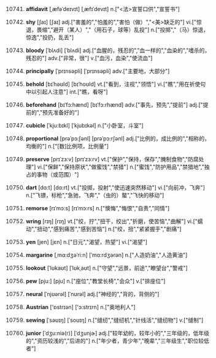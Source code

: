 10741. **affidavit**
[ˌæfəˈdeɪvɪt]  [ˌæfɪˈdevɪt]
n.["<法>宣誓口供","宣誓书"]  

10742. **shy**
[ʃaɪ]  [ʃaɪ]
adj.["害羞的","怕羞的","害怕（做）","<美>缺乏的"]  vi.["惊退，畏缩","避开（某人）","（用石子，球等）乱投"]  n.["投掷","（马）惊退，惊逸","投扔，乱丢"]  

10743. **bloody**
[ˈblʌdi]  [ˈblʌdi]
adj.["血腥的，残忍的","血一样的","血染的","嗜杀的，残忍的"]  adv.["非常，很"]  v.["血污，血染","使流血"]  

10744. **principally**
[ˈprɪnsəpli]  [ˈprɪnsəpli]
adv.["主要地，大部分"]  

10745. **behold**
[bɪˈhəʊld]  [bɪˈhoʊld]
vt.["看到，注视","领悟"]  vi.["瞧","用在祈使句中以引起人注意"]  int.["瞧，看呀"]  

10746. **beforehand**
[bɪˈfɔ:hænd]  [bɪˈfɔ:rhænd]
adv.["事先，预先","提前"]  adj.["提前的","预先准备好的"]  

10747. **cubicle**
[ˈkju:bɪkl]  [ˈkjubɪkəl]
n.["小卧室，斗室"]  

10748. **proportional**
[prəˈpɔ:ʃənl]  [prəˈpɔ:rʃənl]
adj.["比例的，成比例的","相称的，均衡的"]  n.["[数]比例项，比例量"]  

10749. **preserve**
[prɪˈzɜ:v]  [prɪˈzɜ:rv]
vt.["保护","保持，保存","腌制食物","防腐处理"]  vi.["保鲜","保持原状","做蜜饯","禁猎"]  n.["蜜饯","防护用品","禁猎地","独占的事物（或范围）"]  

10750. **dart**
[dɑ:t]  [dɑ:rt]
vt.["投掷，投射","使迅速突然移动"]  vi.["向前冲，飞奔"]  n.["飞镖，标枪","急驰，飞奔","（虫的）螯","飞快的移动"]  

10751. **remorse**
[rɪˈmɔ:s]  [rɪˈmɔ:rs]
n.["懊悔","悔恨","自责","同情"]  

10752. **wring**
[rɪŋ]  [rɪŋ]
vt.["绞，拧","扭干，绞出","折磨，使苦恼","曲解"]  vi.["蠕动","扭动","感到痛苦","感到苦恼"]  n.["绞，扭","紧紧握手","剧痛"]  

10753. **yen**
[jen]  [jɛn]
n.["日元","渴望，热望"]  vi.["渴望"]  

10754. **margarine**
[ˌmɑ:dʒəˈri:n]  [ˈmɑ:rdʒərən]
n.["人造奶油","人造黄油"]  

10755. **lookout**
[ˈlʊkaʊt]  [ˈlʊkˌaʊt]
n.["守望","远景，前途","瞭望台","警戒"]  

10756. **pew**
[pju:]  [pju]
n.["座位","教堂长椅","会众"]  v.["排座位"]  

10757. **neural**
[ˈnjʊərəl]  [ˈnʊrəl]
adj.["神经的","背的，背侧的"]  

10758. **Austrian**
['ɒstrɪən]  ['ɔ:strɪrn]
n.["奥地利人"]  

10759. **sewing**
[ˈsəʊɪŋ]  [ˈsoʊɪŋ]
n.["缝纫","缝纫机","针线活","缝纫物"]  v.["缝制"]  

10760. **junior**
[ˈdʒu:niə(r)]  [ˈdʒunjɚ]
adj.["较年幼的，较年小的","三年级的，低年级的","资历较浅的","后进的"]  n.["年少者，青少年","晚辈","三年级生","职位较低者"]  

